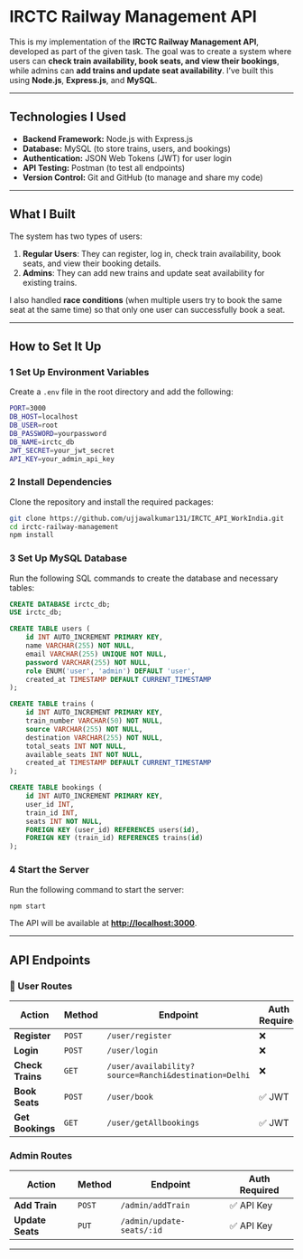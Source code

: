 # IRCTC Railway Management API

This is my implementation of the **IRCTC Railway Management API**, developed as part of the given task. The goal was to create a system where users can **check train availability, book seats, and view their bookings**, while admins can **add trains and update seat availability**. I’ve built this using **Node.js**, **Express.js**, and **MySQL**.

---

## Technologies I Used

- **Backend Framework:** Node.js with Express.js  
- **Database:** MySQL (to store trains, users, and bookings)  
- **Authentication:** JSON Web Tokens (JWT) for user login  
- **API Testing:** Postman (to test all endpoints)  
- **Version Control:** Git and GitHub (to manage and share my code)  

---

##  What I Built

The system has two types of users:  
1. **Regular Users**: They can register, log in, check train availability, book seats, and view their booking details.  
2. **Admins**: They can add new trains and update seat availability for existing trains.  

I also handled **race conditions** (when multiple users try to book the same seat at the same time) so that only one user can successfully book a seat.

---

## How to Set It Up

### 1 Set Up Environment Variables
Create a `.env` file in the root directory and add the following:
```bash
PORT=3000
DB_HOST=localhost
DB_USER=root
DB_PASSWORD=yourpassword
DB_NAME=irctc_db
JWT_SECRET=your_jwt_secret
API_KEY=your_admin_api_key
```

### 2 Install Dependencies
Clone the repository and install the required packages:
```bash
git clone https://github.com/ujjawalkumar131/IRCTC_API_WorkIndia.git
cd irctc-railway-management
npm install
```

### 3 Set Up MySQL Database
Run the following SQL commands to create the database and necessary tables:
```sql
CREATE DATABASE irctc_db;
USE irctc_db;

CREATE TABLE users (
    id INT AUTO_INCREMENT PRIMARY KEY,
    name VARCHAR(255) NOT NULL,
    email VARCHAR(255) UNIQUE NOT NULL,
    password VARCHAR(255) NOT NULL,
    role ENUM('user', 'admin') DEFAULT 'user',
    created_at TIMESTAMP DEFAULT CURRENT_TIMESTAMP
);

CREATE TABLE trains (
    id INT AUTO_INCREMENT PRIMARY KEY,
    train_number VARCHAR(50) NOT NULL,
    source VARCHAR(255) NOT NULL,
    destination VARCHAR(255) NOT NULL,
    total_seats INT NOT NULL,
    available_seats INT NOT NULL,
    created_at TIMESTAMP DEFAULT CURRENT_TIMESTAMP
);

CREATE TABLE bookings (
    id INT AUTO_INCREMENT PRIMARY KEY,
    user_id INT,
    train_id INT,
    seats INT NOT NULL,
    FOREIGN KEY (user_id) REFERENCES users(id),
    FOREIGN KEY (train_id) REFERENCES trains(id)
);
```

### 4 Start the Server
Run the following command to start the server:
```bash
npm start
```
The API will be available at **[http://localhost:3000](http://localhost:3000)**.

---

## API Endpoints

### 🔹 User Routes
| Action           | Method | Endpoint                                             | Auth Required |
| ---------------- | ------ | ---------------------------------------------------- | ------------- |
| **Register**     | `POST` | `/user/register`                                     | ❌             |
| **Login**        | `POST` | `/user/login`                                        | ❌             |
| **Check Trains** | `GET`  | `/user/availability?source=Ranchi&destination=Delhi` | ❌             |
| **Book Seats**   | `POST` | `/user/book`                                         | ✅ JWT         |
| **Get Bookings** | `GET`  | `/user/getAllbookings`                               | ✅ JWT         |

### Admin Routes
| Action           | Method | Endpoint                  | Auth Required |
| ---------------- | ------ | ------------------------- | ------------- |
| **Add Train**    | `POST` | `/admin/addTrain`         | ✅ API Key     |
| **Update Seats** | `PUT`  | `/admin/update-seats/:id` | ✅ API Key     | 

---
